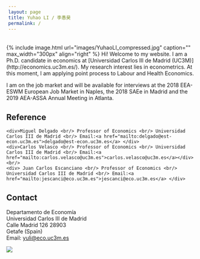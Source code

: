 ```yaml
---
layout: page
title: Yuhao LI / 李愚昊
permalink: /
---
```

<html>
<head>
<!-- Global site tag (gtag.js) - Google Analytics -->
<script async src="https://www.googletagmanager.com/gtag/js?id=UA-123587654-1"></script>
<script>
  window.dataLayer = window.dataLayer || [];
  function gtag(){dataLayer.push(arguments);}
  gtag('js', new Date());

  gtag('config', 'UA-123587654-1');
</script>
</head>
</html>
{% include image.html url="images/YuhaoLI_compressed.jpg" caption="" max_width="300px" align="right" %}
Hi! Welcome to my website. I am a Ph.D. candidate in economics at [Universidad Carlos III de Madrid (UC3M)](http://economics.uc3m.es/). My research interest lies in econometrics.
At this moment, I am applying point process to Labour and Health Economics.   

I am on the job market and will be available for interviews at the 2018 EEA-ESWM European Job Market in Naples, the 2018 SAEe in Madrid and the 2019 AEA-ASSA Annual Meeting in Atlanta.

## Reference
<html>
  <head>
    <style type="text/css">
      div {
      display: inline-block;
      padding: 5px;
      }
    </style>
  </head>
  
    <div>Miguel Delgado <br/> Professor of Economics <br/> Universidad Carlos III de Madrid <br/> Email:<a href="mailto:delgado@est-econ.uc3m.es">delgado@est-econ.uc3m.es</a> </div>    
    <div>Carlos Velasco <br/> Professor of Economics <br/> Universidad Carlos III de Madrid <br/> Email:<a href="mailto:carlos.velasco@uc3m.es">carlos.velasco@uc3m.es</a></div> <br/> 
    <div> Juan Carlos Escanciano <br/> Professor of Economics <br/> Universidad Carlos III de Madrid <br/> Email:<a href="mailto:jescanci@eco.uc3m.es">jescanci@eco.uc3m.es</a> </div>
  
</html>


## Contact

Departamento de Economía <br />
Universidad Carlos III de Madrid <br />
Calle Madrid 126 28903 <br />
Getafe (Spain) <br />
Email: [yuli@eco.uc3m.es](mailto:yuli@eco.uc3m.es)

<img src="https://78.media.tumblr.com/28a92b253dfca9ba2c9b846f17dc9405/tumblr_p9eh6zqwAQ1xuk2jbo1_500.png" />


